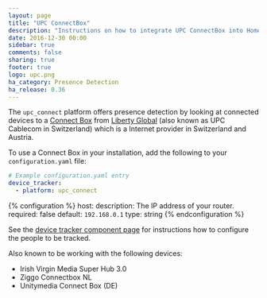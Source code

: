 ```yaml
---
layout: page
title: "UPC ConnectBox"
description: "Instructions on how to integrate UPC ConnectBox into Home Assistant."
date: 2016-12-30 00:00
sidebar: true
comments: false
sharing: true
footer: true
logo: upc.png
ha_category: Presence Detection
ha_release: 0.36
---
```



The `upc_connect` platform offers presence detection by looking at connected devices to a [Connect Box](https://www.upc.ch/de/internet/connectbox/) from [Liberty Global](http://www.libertyglobal.com/) (also known as UPC Cablecom in Switzerland) which is a Internet provider in Switzerland and Austria.

To use a Connect Box in your installation, add the following to your `configuration.yaml` file:

```yaml
# Example configuration.yaml entry
device_tracker:
  - platform: upc_connect
```

{% configuration %}
host:
  description: The IP address of your router.
  required: false
  default: `192.168.0.1`
  type: string
{% endconfiguration %}

See the [device tracker component page](/components/device_tracker/) for instructions how to configure the people to be tracked.

Also known to be working with the following devices:
 - Irish Virgin Media Super Hub 3.0
 - Ziggo Connectbox NL
 - Unitymedia Connect Box (DE)
